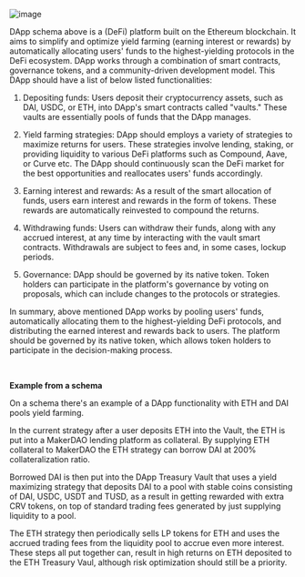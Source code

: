 
![image](https://user-images.githubusercontent.com/113106548/235148652-b3a129e4-9de8-486f-8350-abc4f1d92062.png)


DApp schema above is a (DeFi) platform built on the Ethereum blockchain. It aims to simplify and optimize yield farming (earning interest or rewards) by automatically allocating users' funds to the highest-yielding protocols in the DeFi ecosystem. DApp works through a combination of smart contracts, governance tokens, and a community-driven development model. This DApp should have a list of below listed functionalities:

1) Depositing funds: Users deposit their cryptocurrency assets, such as DAI, USDC, or ETH, into DApp's smart contracts called "vaults." These vaults are essentially pools of funds that the DApp manages.

2) Yield farming strategies: DApp should employs a variety of strategies to maximize returns for users. These strategies involve lending, staking, or providing liquidity to various DeFi platforms such as Compound, Aave, or Curve etc. The DApp should continuously scan the DeFi market for the best opportunities and reallocates users' funds accordingly.

3) Earning interest and rewards: As a result of the smart allocation of funds, users earn interest and rewards in the form of tokens. These rewards are automatically reinvested to compound the returns.

4) Withdrawing funds: Users can withdraw their funds, along with any accrued interest, at any time by interacting with the vault smart contracts. Withdrawals are subject to fees and, in some cases, lockup periods.

5) Governance: DApp should be governed by its native token. Token holders can participate in the platform's governance by voting on proposals, which can include changes to the protocols or strategies.


In summary, above mentioned DApp works by pooling users' funds, automatically allocating them to the highest-yielding DeFi protocols, and distributing the earned interest and rewards back to users. The platform should be governed by its native token, which allows token holders to participate in the decision-making process.

<br />

**Example from a schema**

On a schema there's an example of a DApp functionality with ETH and DAI pools yield farming. 

In the current strategy after a user deposits ETH into the Vault, the ETH is put into a MakerDAO lending platform as collateral. By supplying ETH collateral to MakerDAO the ETH strategy can borrow DAI at 200% collateralization ratio.

Borrowed DAI is then put into the DApp Treasury Vault that uses a yield maximizing strategy that deposits DAI to a pool  with stable coins consisting of DAI, USDC, USDT and TUSD, as a result in getting rewarded with extra CRV tokens, on top of standard trading fees generated by just supplying liquidity to a pool. 

The ETH strategy then periodically sells LP tokens for ETH and uses the accrued trading fees from the liquidity pool to accrue even more interest. These steps all put together can, result in high returns on ETH deposited to the ETH Treasury Vaul, although risk optimization should still be a priority.
